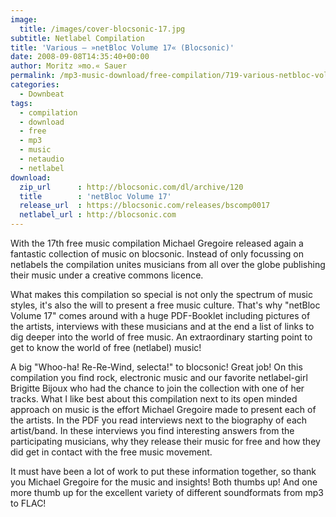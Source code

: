 ```yaml
---
image:
  title: /images/cover-blocsonic-17.jpg
subtitle: Netlabel Compilation
title: 'Various – »netBloc Volume 17« (Blocsonic)'
date: 2008-09-08T14:35:40+00:00
author: Moritz »mo.« Sauer
permalink: /mp3-music-download/free-compilation/719-various-netbloc-volume-17blocsonic
categories:
  - Downbeat
tags:
  - compilation
  - download
  - free
  - mp3
  - music
  - netaudio
  - netlabel
download:
  zip_url      : http://blocsonic.com/dl/archive/120
  title        : 'netBloc Volume 17'
  release_url  : https://blocsonic.com/releases/bscomp0017
  netlabel_url : http://blocsonic.com
---
```

With the 17th free music compilation Michael Gregoire released again a fantastic collection of music on blocsonic. Instead of only focussing on netlabels the compilation unites musicians from all over the globe publishing their music under a creative commons licence.<!--more-->

What makes this compilation so special is not only the spectrum of music styles, it's also the will to present a free music culture. That's why "netBloc Volume 17" comes around with a huge PDF-Booklet including pictures of the artists, interviews with these musicians and at the end a list of links to dig deeper into the world of free music. An extraordinary starting point to get to know the world of free (netlabel) music!

A big "Whoo-ha! Re-Re-Wind, selecta!" to blocsonic! Great job! On this compilation you find rock, electronic music and our favorite netlabel-girl Brigitte Bijoux who had the chance to join the collection with one of her tracks. What I like best about this compilation next to its open minded approach on music is the effort Michael Gregoire made to present each of the artists. In the PDF you read interviews next to the biography of each artist/band. In these interviews you find interesting answers from the participating musicians, why they release their music for free and how they did get in contact with the free music movement.

It must have been a lot of work to put these information together, so thank you Michael Gregoire for the music and insights! Both thumbs up! And one more thumb up for the excellent variety of different soundformats from mp3 to FLAC!
